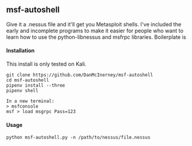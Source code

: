 msf-autoshell
------
Give it a .nessus file and it'll get you Metasploit shells. I've included the early and incomplete programs to make it easier for people who want to learn how to use the python-libnessus and msfrpc libraries. Boilerplate is 

#### Installation
This install is only tested on Kali.

```
git clone https://github.com/DanMcInerney/msf-autoshell
cd msf-autoshell
pipenv install --three
pipenv shell

In a new terminal: 
> msfconsole
msf > load msgrpc Pass=123
```

#### Usage
```python msf-autoshell.py -n /path/to/nessus/file.nessus```
